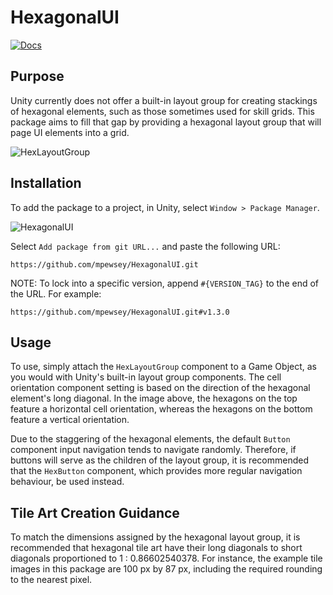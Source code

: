 # HexagonalUI

[![Docs](https://github.com/mpewsey/HexagonalUI/actions/workflows/docs.yml/badge.svg?event=push)](https://mpewsey.github.io/HexagonalUI)

## Purpose

Unity currently does not offer a built-in layout group for creating stackings of hexagonal elements, such as those sometimes used for skill grids. This package aims to fill that gap by providing a hexagonal layout group that will page UI elements into a grid.

![HexLayoutGroup](https://user-images.githubusercontent.com/23442063/163601049-a1522652-6063-4976-ae87-35b92b21187e.png)

## Installation

To add the package to a project, in Unity, select `Window > Package Manager`.

![HexagonalUI](https://user-images.githubusercontent.com/23442063/163601100-191d8699-f4fd-42cc-96d4-f6aa5a8ae29b.png)

Select `Add package from git URL...` and paste the following URL:

```
https://github.com/mpewsey/HexagonalUI.git
```

NOTE: To lock into a specific version, append `#{VERSION_TAG}` to the end of the URL. For example:

```
https://github.com/mpewsey/HexagonalUI.git#v1.3.0
```

## Usage

To use, simply attach the `HexLayoutGroup` component to a Game Object, as you would with Unity's built-in layout group components. The cell orientation component setting is based on the direction of the hexagonal element's long diagonal. In the image above, the hexagons on the top feature a horizontal cell orientation, whereas the hexagons on the bottom feature a vertical orientation.

Due to the staggering of the hexagonal elements, the default `Button` component input navigation tends to navigate randomly. Therefore, if buttons will serve as the children of the layout group, it is recommended that the `HexButton` component, which provides more regular navigation behaviour, be used instead.

## Tile Art Creation Guidance

To match the dimensions assigned by the hexagonal layout group, it is recommended that hexagonal tile art have their long diagonals to short diagonals proportioned to 1 : 0.86602540378. For instance, the example tile images in this package are 100 px by 87 px, including the required rounding to the nearest pixel.
